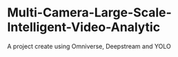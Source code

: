 # Multi-Camera-Large-Scale-Intelligent-Video-Analytic
A project create using Omniverse, Deepstream and YOLO
